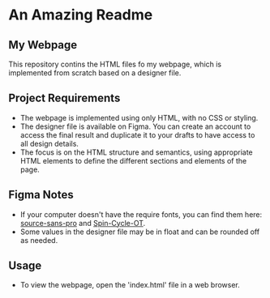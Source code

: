 # An Amazing Readme
## My Webpage
This repository contins the HTML files fo my webpage, which is implemented from scratch based on a designer file.

## Project Requirements

- The webpage is implemented using only HTML, with no CSS or styling.
- The designer file is available on Figma. You can create an account to access the final result and duplicate it to your drafts to have access to all design details.
- The focus is on the HTML structure and semantics, using appropriate HTML elements to define the different sections and elements of the page.

## Figma Notes

- If your computer doesn't have the require fonts, you can find them here: [source-sans-pro](https://fonts.google.com/specimen/Source+Sans+Pro) and [Spin-Cycle-OT](https://www.fontsquirrel.com/fonts/spin-cycle-ot).
- Some values in the designer file may be in float and can be rounded off as needed.

## Usage
- To view the webpage, open the 'index.html' file in a web browser.


